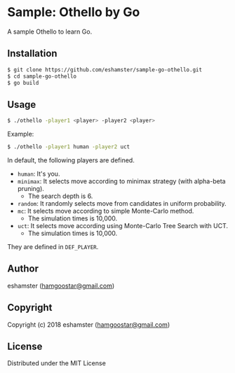 # Sample: Othello by Go

A sample Othello to learn Go.

## Installation

```bash
$ git clone https://github.com/eshamster/sample-go-othello.git
$ cd sample-go-othello
$ go build
```

## Usage

```bash
$ ./othello -player1 <player> -player2 <player>
```

Example:

```bash
$ ./othello -player1 human -player2 uct
```

In default, the following players are defined.

- `human`: It's you.
- `minimax`: It selects move according to minimax strategy (with alpha-beta pruning).
    - The search depth is 6.
- `random`: It randomly selects move from candidates in uniform probability.
- `mc`: It selects move according to simple Monte-Carlo method.
    - The simulation times is 10,000.
- `uct`: It selects move according using Monte-Carlo Tree Search with UCT.
    - The simulation times is 10,000.

They are defined in `DEF_PLAYER`.

## Author

eshamster (hamgoostar@gmail.com)

## Copyright

Copyright (c) 2018 eshamster (hamgoostar@gmail.com)

## License

Distributed under the MIT License
